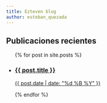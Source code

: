 ```yaml
---
title: Ezteven blog
author: esteban_quezada
---
```


## Publicaciones recientes

<ul>
  {% for post in site.posts %}
  <li>
    <a href="{{ post.url }}">
    <h3>{{ post.title }}</h3>
    <p class="blogdate">{{ post.date | date: "%d %B %Y" }}</p>
    </a>
  </li>
  {% endfor %}
</ul>
